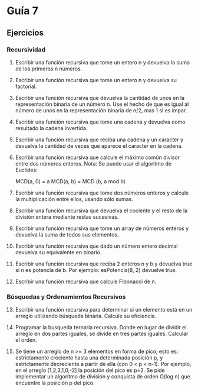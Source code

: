 # Guía 7

## Ejercicios

### Recursividad

1. Escribir una función recursiva que tome un entero n y devuelva la suma de los primeros n números.

2. Escribir una función recursiva que tome un entero n y devuelva su factorial.

3. Escribir una función recursiva que devuelva la cantidad de unos en la representación binaria de un número n. Use el hecho de que es igual al número de unos en la representación binaria de n/2, mas 1 si es impar.

4. Escribir una función recursiva que tome una cadena y devuelva como resultado la cadena invertida.

5. Escribir una función recursiva que reciba una cadena y un caracter y devuelva la cantidad de veces que aparece el caracter en la cadena.

6. Escribir una función recursiva que calcule el máximo común divisor entre dos números enteros. Nota: Se puede usar el algoritmo de Euclides:

	MCD(a, 0) = a
	MCD(a, b) = MCD (b, a mod b)

7. Escribir una función recursiva que tome dos números enteros y calcule la multiplicación entre ellos, usando sólo sumas.

8. Escribir una función recursiva que devuelva el cociente y el resto de la división entera mediante restas sucesivas.

9. Escribir una función recursiva que tome un array de números enteros y devuelva la suma de todos sus elementos.

10. Escribir una función recursiva que dado un número entero decimal devuelva su equivalente en binario.

11. Escribir una función recursiva que reciba 2 enteros n y b y devuelva true si n es potencia de b. Por ejemplo: esPotencia(8, 2) devuelve true.

12. Escribir una función recursiva que calcule Fibonacci de n.

### Búsquedas y Ordenamientos Recursivos

13. Escribir una función recursiva para determinar si un elemento está en un arreglo utilizando búsqueda binaria. Calcule su eficiencia.

14. Programar la busqueda ternaria recursiva. Donde en lugar de dividir el arreglo en dos partes iguales, se divide en tres partes iguales. Calcular el orden.

15. Se tiene un arreglo de n >= 3 elementos en forma de pico, esto es: estrictamente creciente hasta una determinada posición p, y estrictamente decreciente a partir de ella (con 0 < p < n-1). Por  ejemplo, en el arreglo [1,2,3,1,0,-2] la posición del pico es p=2. Se pide implementar un algoritmo de división y conquista de orden O(log n) que encuentre la posición p del pico.
